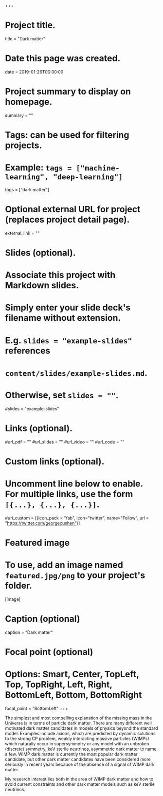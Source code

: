 +++
# Project title.
title = "Dark matter"

# Date this page was created.
date = 2019-01-26T00:00:00

# Project summary to display on homepage.
summary = ""

# Tags: can be used for filtering projects.
# Example: `tags = ["machine-learning", "deep-learning"]`
tags = ["dark matter"]

# Optional external URL for project (replaces project detail page).
external_link = ""

# Slides (optional).
#   Associate this project with Markdown slides.
#   Simply enter your slide deck's filename without extension.
#   E.g. `slides = "example-slides"` references 
#   `content/slides/example-slides.md`.
#   Otherwise, set `slides = ""`.
#slides = "example-slides"

# Links (optional).
#url_pdf = ""
#url_slides = ""
#url_video = ""
#url_code = ""

# Custom links (optional).
#   Uncomment line below to enable. For multiple links, use the form `[{...}, {...}, {...}]`.
#url_custom = [{icon_pack = "fab", icon="twitter", name="Follow", url = "https://twitter.com/georgecushen"}]

# Featured image
# To use, add an image named `featured.jpg/png` to your project's folder. 
[image]
  # Caption (optional)
  caption = "Dark matter"
  
  # Focal point (optional)
  # Options: Smart, Center, TopLeft, Top, TopRight, Left, Right, BottomLeft, Bottom, BottomRight
  focal_point = "BottomLeft"
+++

The simplest and most compelling explanation of the missing mass in the Universe is in terms of particle dark matter. There are many different well motivated dark matter candidates in models of physics beyond the standard model. Examples include axions, which are predicted by dynamic solutions to the strong CP problem, weakly interacting massive particles (WIMPs) which naturally occur in supersymmetry or any model with an unbroken (discrete) symmetry, keV sterile neutrinos, asymmetric dark matter to name a few. WIMP dark matter is currently the most popular dark matter candidate, but other dark matter candidates have been considered more seriously in recent years because of the absence of a signal of WIMP dark matter.

My research interest lies both in the area of WIMP dark matter and how to avoid current constraints and other dark matter models such as keV sterile neutrinos.
